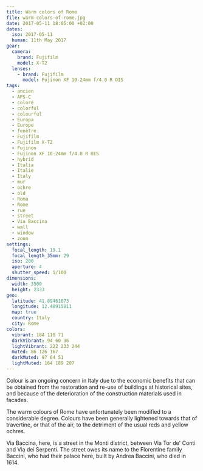 ```yaml
---
title: Warm colors of Rome
file: warm-colors-of-rome.jpg
date: 2017-05-11 18:05:00 +02:00
dates:
  iso: 2017-05-11
  human: 11th May 2017
gear:
  camera:
    brand: Fujifilm
    model: X-T2
  lenses:
    - brand: Fujifilm
      model: Fujinon XF 10-24mm f/4.0 R OIS
tags:
  - ancien
  - APS-C
  - coloré
  - colorful
  - colourful
  - Europa
  - Europe
  - fenêtre
  - Fujifilm
  - Fujifilm X-T2
  - Fujinon
  - Fujinon XF 10-24mm f/4.0 R OIS
  - hybrid
  - Italia
  - Italie
  - Italy
  - mur
  - ochre
  - old
  - Roma
  - Rome
  - rue
  - street
  - Via Baccina
  - wall
  - window
  - zoom
settings:
  focal_length: 19.1
  focal_length_35mm: 29
  iso: 200
  aperture: 4
  shutter_speed: 1/100
dimensions:
  width: 3500
  height: 2333
geo:
  latitude: 41.89461073
  longitude: 12.48915811
  map: true
  country: Italy
  city: Rome
colors:
  vibrant: 184 118 71
  darkVibrant: 94 60 36
  lightVibrant: 222 233 244
  muted: 86 126 167
  darkMuted: 97 64 51
  lightMuted: 164 189 207
---
```


Colour is an ongoing concern in Italy due to the economic benefits that can be obtained from the restoration and re-use of buildings at historical sites, and because of the deterioration of the construction materials used in facades.

The warm colours of Rome have unfortunately been modified to a considerable degree. Colours have been generally lightened towards that of travertine, or that of the air, to the detriment of the usual reds and yellow ochres.

Via Baccina, here, is a street in the Monti district, between Via Tor de' Conti and Via dei Serpenti. The street owes its name to the Florentine family Baccini, who had their palace here, built by Andrea Baccini, who died in 1614.
